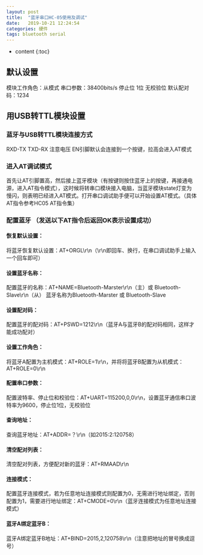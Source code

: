 ```yaml
---
layout: post
title:  "蓝牙串口HC-05使用及调试"
date:   2019-10-21 12:24:54
categories: 硬件
tags: bluetooth serial
---
```


* content
{:toc}

## 默认设置

模块工作角色：从模式
串口参数：38400bits/s 停止位 1位 无校验位
默认配对码：1234

## 用USB转TTL模块设置

### 蓝牙与USB转TTL模块连接方式 
RXD-TX 
TXD-RX 
注意电压
EN引脚默认会连接到一个按键，拉高会进入AT模式

### 进入AT调试模式
首先让AT引脚置高，然后接上蓝牙模块（有按键则按住蓝牙上的按键，再接通电源，进入AT指令模式），这时候将转串口模块接入电脑，当蓝牙模块state灯变为慢闪，则表明已经进入AT模式。打开串口调试助手便可以开始设置AT模式。（具体AT指令参考HC05 AT指令集）

### 配置蓝牙 （发送以下AT指令后返回OK表示设置成功） 
#### 恢复默认设置： 
将蓝牙恢复默认设置：AT+ORGL\r\n（\r\n即回车、换行，在串口调试助手上输入一个回车即可） 
#### 设置蓝牙名称： 
配置蓝牙的名称：AT+NAME=Bluetooth-Marster\r\n（主）或 Bluetooth-Slave\r\n（从） 蓝牙名称为Bluetooth-Marster 或 Bluetooth-Slave 
#### 设置配对码： 
配置蓝牙的配对码：AT+PSWD=1212\r\n（蓝牙A与蓝牙B的配对码相同，这样才能成功配对） 
#### 设置工作角色： 
将蓝牙A配置为主机模式：AT+ROLE=1\r\n，并将将蓝牙B配置为从机模式：AT+ROLE=0\r\n 
#### 配置串口参数： 
配置波特率、停止位和校验位：AT+UART=115200,0,0\r\n，设置蓝牙通信串口波特率为9600，停止位1位，无校验位 
#### 查询地址： 
查询蓝牙地址：AT+ADDR=？\r\n（如2015:2:120758） 
#### 清空配对列表： 
清空配对列表，方便配对新的蓝牙：AT+RMAAD\r\n 
#### 连接模式： 
配置蓝牙连接模式，若为任意地址连接模式则配置为0，无需进行地址绑定，否则配置为1，需要进行地址绑定：AT+CMODE=0\r\n（蓝牙连接模式为任意地址连接模式） 
#### 蓝牙A绑定蓝牙B： 
蓝牙A绑定蓝牙B地址：AT+BIND=2015,2,120758\r\n（注意把地址的冒号换成逗号）

